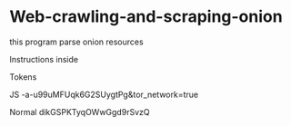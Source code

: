# Web-crawling-and-scraping-onion
this program parse onion resources

Instructions inside

Tokens

 JS -a-u99uMFUqk6G2SUygtPg&tor_network=true
 
 Normal dikGSPKTyqOWwGgd9rSvzQ

